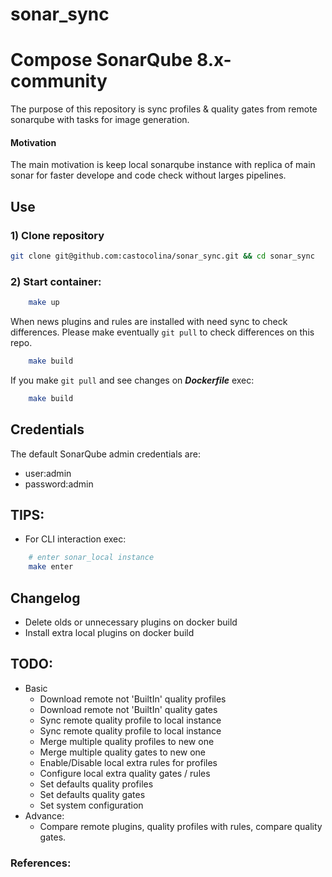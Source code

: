 # sonar_sync

# Compose SonarQube 8.x-community

The purpose of this repository is sync profiles & quality gates from remote sonarqube with tasks for image generation.

#### Motivation

The main motivation is keep local sonarqube instance with replica of main sonar for faster develope and code check without larges pipelines.

## Use

### 1) Clone repository

```bash
git clone git@github.com:castocolina/sonar_sync.git && cd sonar_sync
```

### 2) Start container:

```bash
    make up
```

When news plugins and rules are installed with need sync to check differences. Please make eventually `git pull` to check differences on this repo.

```bash
    make build
```

If you make `git pull` and see changes on _**Dockerfile**_ exec:

```bash
    make build
```

## Credentials

The default SonarQube admin credentials are:

- user:admin
- password:admin

## TIPS:

- For CLI interaction exec:

```bash
    # enter sonar_local instance
    make enter
```

## Changelog

- Delete olds or unnecessary plugins on docker build
- Install extra local plugins on docker build

## TODO:

- Basic
  - Download remote not 'BuiltIn' quality profiles
  - Download remote not 'BuiltIn' quality gates
  - Sync remote quality profile to local instance
  - Sync remote quality profile to local instance
  - Merge multiple quality profiles to new one
  - Merge multiple quality gates to new one
  - Enable/Disable local extra rules for profiles
  - Configure local extra quality gates / rules
  - Set defaults quality profiles
  - Set defaults quality gates
  - Set system configuration
- Advance:
  - Compare remote plugins, quality profiles with rules, compare quality gates.

### References:
